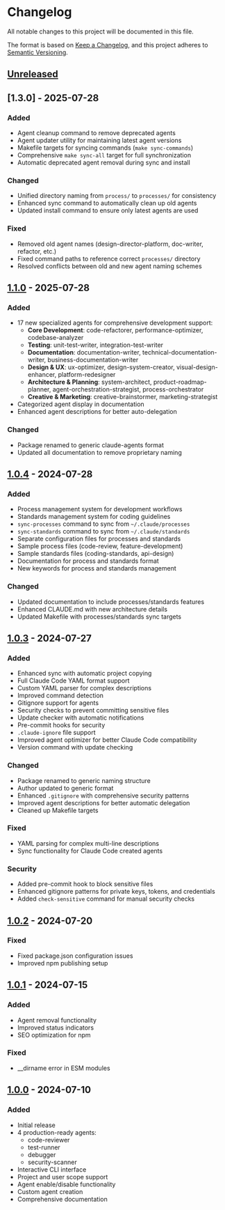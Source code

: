 # Changelog

All notable changes to this project will be documented in this file.

The format is based on [Keep a Changelog](https://keepachangelog.com/en/1.0.0/),
and this project adheres to [Semantic Versioning](https://semver.org/spec/v2.0.0.html).

## [Unreleased]

## [1.3.0] - 2025-07-28

### Added
- Agent cleanup command to remove deprecated agents
- Agent updater utility for maintaining latest agent versions
- Makefile targets for syncing commands (`make sync-commands`)
- Comprehensive `make sync-all` target for full synchronization
- Automatic deprecated agent removal during sync and install

### Changed
- Unified directory naming from `process/` to `processes/` for consistency
- Enhanced sync command to automatically clean up old agents
- Updated install command to ensure only latest agents are used

### Fixed
- Removed old agent names (design-director-platform, doc-writer, refactor, etc.)
- Fixed command paths to reference correct `processes/` directory
- Resolved conflicts between old and new agent naming schemes

## [1.1.0] - 2025-07-28

### Added
- 17 new specialized agents for comprehensive development support:
  - **Core Development**: code-refactorer, performance-optimizer, codebase-analyzer
  - **Testing**: unit-test-writer, integration-test-writer
  - **Documentation**: documentation-writer, technical-documentation-writer, business-documentation-writer
  - **Design & UX**: ux-optimizer, design-system-creator, visual-design-enhancer, platform-redesigner
  - **Architecture & Planning**: system-architect, product-roadmap-planner, agent-orchestration-strategist, process-orchestrator
  - **Creative & Marketing**: creative-brainstormer, marketing-strategist
- Categorized agent display in documentation
- Enhanced agent descriptions for better auto-delegation

### Changed
- Package renamed to generic claude-agents format
- Updated all documentation to remove proprietary naming

## [1.0.4] - 2024-07-28

### Added
- Process management system for development workflows
- Standards management system for coding guidelines
- `sync-processes` command to sync from `~/.claude/processes`
- `sync-standards` command to sync from `~/.claude/standards`
- Separate configuration files for processes and standards
- Sample process files (code-review, feature-development)
- Sample standards files (coding-standards, api-design)
- Documentation for process and standards format
- New keywords for process and standards management

### Changed
- Updated documentation to include processes/standards features
- Enhanced CLAUDE.md with new architecture details
- Updated Makefile with processes/standards sync targets

## [1.0.3] - 2024-07-27

### Added
- Enhanced sync with automatic project copying
- Full Claude Code YAML format support
- Custom YAML parser for complex descriptions
- Improved command detection
- Gitignore support for agents
- Security checks to prevent committing sensitive files
- Update checker with automatic notifications
- Pre-commit hooks for security
- `.claude-ignore` file support
- Improved agent optimizer for better Claude Code compatibility
- Version command with update checking

### Changed
- Package renamed to generic naming structure
- Author updated to generic format
- Enhanced `.gitignore` with comprehensive security patterns
- Improved agent descriptions for better automatic delegation
- Cleaned up Makefile targets

### Fixed
- YAML parsing for complex multi-line descriptions
- Sync functionality for Claude Code created agents

### Security
- Added pre-commit hook to block sensitive files
- Enhanced gitignore patterns for private keys, tokens, and credentials
- Added `check-sensitive` command for manual security checks

## [1.0.2] - 2024-07-20

### Fixed
- Fixed package.json configuration issues
- Improved npm publishing setup

## [1.0.1] - 2024-07-15

### Added
- Agent removal functionality
- Improved status indicators
- SEO optimization for npm

### Fixed
- __dirname error in ESM modules

## [1.0.0] - 2024-07-10

### Added
- Initial release
- 4 production-ready agents:
  - code-reviewer
  - test-runner
  - debugger
  - security-scanner
- Interactive CLI interface
- Project and user scope support
- Agent enable/disable functionality
- Custom agent creation
- Comprehensive documentation

[Unreleased]: https://github.com/lsendel/sub-agents/compare/v1.1.0...HEAD
[1.1.0]: https://github.com/lsendel/sub-agents/compare/v1.0.4...v1.1.0
[1.0.4]: https://github.com/lsendel/sub-agents/compare/v1.0.3...v1.0.4
[1.0.3]: https://github.com/lsendel/sub-agents/compare/v1.0.2...v1.0.3
[1.0.2]: https://github.com/lsendel/sub-agents/compare/v1.0.1...v1.0.2
[1.0.1]: https://github.com/lsendel/sub-agents/compare/v1.0.0...v1.0.1
[1.0.0]: https://github.com/lsendel/sub-agents/releases/tag/v1.0.0